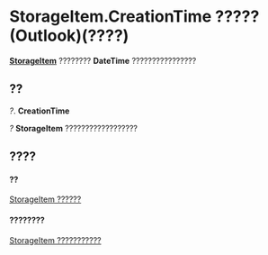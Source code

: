 
# StorageItem.CreationTime ????? (Outlook)(????)

 **[StorageItem](41776bc3-b838-2755-fd6b-3b5012fb9ae5.md)** ???????? **DateTime** ????????????????


## ??

 _?_. **CreationTime**

 _?_ **StorageItem** ??????????????????


## ????


#### ??


[StorageItem ??????](41776bc3-b838-2755-fd6b-3b5012fb9ae5.md)
#### ????????


[StorageItem ???????????](http://msdn.microsoft.com/library/450983cc-543f-a832-d9bb-06911b0b0ce4%28Office.15%29.aspx)